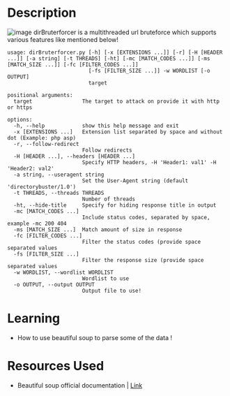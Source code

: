 # Description 
![image](../../Attackments/Directorybruteforce.png)
dirBruterforcer is a multithreaded url bruteforce which supports various features like mentioned below!
```
usage: dirBruterforcer.py [-h] [-x [EXTENSIONS ...]] [-r] [-H [HEADER ...]] [-a string] [-t THREADS] [-ht] [-mc [MATCH_CODES ...]] [-ms [MATCH_SIZE ...]] [-fc [FILTER_CODES ...]]
                          [-fs [FILTER_SIZE ...]] -w WORDLIST [-o OUTPUT]
                          target

positional arguments:
  target                The target to attack on provide it with http or https

options:
  -h, --help            show this help message and exit
  -x [EXTENSIONS ...]   Extension list separated by space and without dot (Example: php asp)
  -r, --follow-redirect
                        Follow redirects
  -H [HEADER ...], --headers [HEADER ...]
                        Specify HTTP headers, -H 'Header1: val1' -H 'Header2: val2'
  -a string, --useragent string
                        Set the User-Agent string (default 'directorybuster/1.0')
  -t THREADS, --threads THREADS
                        Number of threads
  -ht, --hide-title     Specify for hiding response title in output
  -mc [MATCH_CODES ...]
                        Include status codes, separated by space, example -mc 200 404
  -ms [MATCH_SIZE ...]  Match amount of size in response
  -fc [FILTER_CODES ...]
                        Filter the status codes (provide space separated values
  -fs [FILTER_SIZE ...]
                        Filter the response size (provide space separated values
  -w WORDLIST, --wordlist WORDLIST
                        Wordlist to use
  -o OUTPUT, --output OUTPUT
                        Output file to use!
```
# Learning 
- How to use beautiful soup to parse some of the data ! 
# Resources Used 
- Beautiful soup official documentation | [Link](https://www.crummy.com/software/BeautifulSoup/bs4/doc/)
